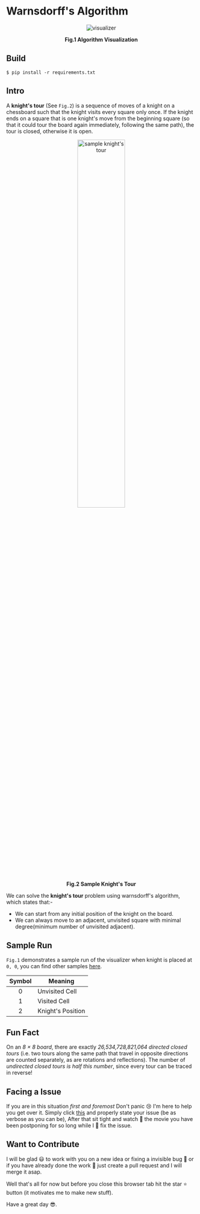 # Warnsdorff's Algorithm

<div align="center">
    <img src="./.github/visualizer.gif" alt="visualizer"/>
    <p align="center"><strong>Fig.1 Algorithm Visualization</strong></p>
</div>

## Build

```
$ pip install -r requirements.txt
```

## Intro

A **knight's tour** (See `Fig.2`) is a sequence of moves of a knight on a chessboard such that the knight visits every square only once. If the knight ends on a square that is one knight's move from the beginning square (so that it could tour the board again immediately, following the same path), the tour is closed, otherwise it is open.

<div align="center">
    <img src="./.github/knight-tour.gif" alt="sample knight's tour" width="50%"/>
    <p align="center"><strong>Fig.2 Sample Knight's Tour</strong></p>
</div>

We can solve the **knight's tour** problem using warnsdorff's algorithm, which states that:- 

- We can start from any initial position of the knight on the board.
- We can always move to an adjacent, unvisited square with minimal degree(minimum number of unvisited adjacent).

## Sample Run

`Fig.1` demonstrates a sample run of the visualizer when knight is placed at `0, 0`, you can find other samples [here]().

| Symbol   | Meaning           |
|:--------:|-------------------|
| 0        | Unvisited Cell    | 
| 1        | Visited Cell      |
| 2        | Knight's Position | 

## Fun Fact

On an *8 × 8 board*, there are exactly *26,534,728,821,064 directed closed tours* (i.e. two tours along the same path that travel in opposite directions are counted separately, as are rotations and reflections). The number of *undirected closed tours is half this number*, since every tour can be traced in reverse!

## Facing a Issue

If you are in this situation _first and foremost_ Don't panic :cry: I'm here to help you get over it. Simply click [this](https://github.com/muj-programmer/warnsdorff-algorithm-visualizer/issues) and properly state your issue (be as verbose as you can be), After that sit tight and watch :movie_camera: the movie you have been postponing for so long while I :construction_worker: fix the issue.

## Want to Contribute

I will be glad :smiley: to work with you on a new idea or fixing a invisible bug :bug: or if you have already done the work :hammer: just create a pull request and I will merge it asap.

Well that's all for now but before you close this browser tab hit the star :star: button (it motivates me to make new stuff).

Have a great day :sunglasses:.
